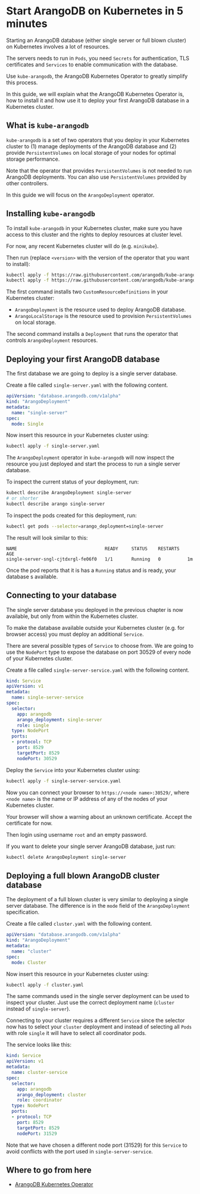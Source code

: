 <!-- don't edit here, its from https://@github.com/arangodb/kube-arangodb.git / docs/Manual/ -->
# Start ArangoDB on Kubernetes in 5 minutes

Starting an ArangoDB database (either single server or full blown cluster)
on Kubernetes involves a lot of resources.

The servers needs to run in `Pods`, you need `Secrets` for authentication,
TLS certificates and `Services` to enable communication with the database.

Use `kube-arangodb`, the ArangoDB Kubernetes Operator to greatly simplify
this process.

In this guide, we will explain what the ArangoDB Kubernetes Operator is,
how to install it and how use it to deploy your first ArangoDB database
in a Kubernetes cluster.

## What is `kube-arangodb`

`kube-arangodb` is a set of two operators that you deploy in your Kubernetes
cluster to (1) manage deployments of the ArangoDB database and (2)
provide `PersistentVolumes` on local storage of your nodes for optimal
storage performance.

Note that the operator that provides `PersistentVolumes` is not needed to
run ArangoDB deployments. You can also use `PersistentVolumes` provided
by other controllers.

In this guide we will focus on the `ArangoDeployment` operator.

## Installing `kube-arangodb`

To install `kube-arangodb` in your Kubernetes cluster, make sure
you have access to this cluster and the rights to deploy resources
at cluster level.

For now, any recent Kubernetes cluster will do (e.g. `minikube`).

Then run (replace `<version>` with the version of the operator that you want to install):

```bash
kubectl apply -f https://raw.githubusercontent.com/arangodb/kube-arangodb/<version>/manifests/crd.yaml
kubectl apply -f https://raw.githubusercontent.com/arangodb/kube-arangodb/<version>/manifests/arango-deployment.yaml
```

The first command installs two `CustomResourceDefinitions` in your Kubernetes cluster:

- `ArangoDeployment` is the resource used to deploy ArangoDB database.
- `ArangoLocalStorage` is the resource used to provision `PersistentVolumes` on local storage.

The second command installs a `Deployment` that runs the operator that controls
`ArangoDeployment` resources.

## Deploying your first ArangoDB database

The first database we are going to deploy is a single server database.

Create a file called `single-server.yaml` with the following content.

```yaml
apiVersion: "database.arangodb.com/v1alpha"
kind: "ArangoDeployment"
metadata:
  name: "single-server"
spec:
  mode: Single
```

Now insert this resource in your Kubernetes cluster using:

```bash
kubectl apply -f single-server.yaml
```

The `ArangoDeployment` operator in `kube-arangodb` will now inspect the
resource you just deployed and start the process to run a single server database.

To inspect the current status of your deployment, run:

```bash
kubectl describe ArangoDeployment single-server
# or shorter
kubectl describe arango single-server
```

To inspect the pods created for this deployment, run:

```bash
kubectl get pods --selector=arango_deployment=single-server
```

The result will look similar to this:

```plain
NAME                                 READY     STATUS    RESTARTS   AGE
single-server-sngl-cjtdxrgl-fe06f0   1/1       Running   0          1m
```

Once the pod reports that it is has a `Running` status and is ready,
your database s available.

## Connecting to your database

The single server database you deployed in the previous chapter is now
available, but only from within the Kubernetes cluster.

To make the database available outside your Kubernetes cluster (e.g. for browser access)
you must deploy an additional `Service`.

There are several possible types of `Service` to choose from.
We are going to use the `NodePort` type to expose the database on port 30529 of
every node of your Kubernetes cluster.

Create a file called `single-server-service.yaml` with the following content.

```yaml
kind: Service
apiVersion: v1
metadata:
  name: single-server-service
spec:
  selector:
    app: arangodb
    arango_deployment: single-server
    role: single
  type: NodePort
  ports:
  - protocol: TCP
    port: 8529
    targetPort: 8529
    nodePort: 30529
```

Deploy the `Service` into your Kubernetes cluster using:

```bash
kubectl apply -f single-server-service.yaml
```

Now you can connect your browser to `https://<node name>:30529/`,
where `<node name>` is the name or IP address of any of the nodes
of your Kubernetes cluster.

Your browser will show a warning about an unknown certificate.
Accept the certificate for now.

Then login using username `root` and an empty password.

If you want to delete your single server ArangoDB database, just run:

```bash
kubectl delete ArangoDeployment single-server
```

## Deploying a full blown ArangoDB cluster database

The deployment of a full blown cluster is very similar to deploying
a single server database. The difference is in the `mode` field of
the `ArangoDeployment` specification.

Create a file called `cluster.yaml` with the following content.

```yaml
apiVersion: "database.arangodb.com/v1alpha"
kind: "ArangoDeployment"
metadata:
  name: "cluster"
spec:
  mode: Cluster
```

Now insert this resource in your Kubernetes cluster using:

```bash
kubectl apply -f cluster.yaml
```

The same commands used in the single server deployment can be used
to inspect your cluster. Just use the correct deployment name (`cluster` instead of `single-server`).

Connecting to your cluster requires a different `Service` since the
selector now has to select your `cluster` deployment and instead
of selecting all `Pods` with role `single` it will have to select
all coordinator pods.

The service looks like this:

```yaml
kind: Service
apiVersion: v1
metadata:
  name: cluster-service
spec:
  selector:
    app: arangodb
    arango_deployment: cluster
    role: coordinator
  type: NodePort
  ports:
  - protocol: TCP
    port: 8529
    targetPort: 8529
    nodePort: 31529
```

Note that we have chosen a different node port (31529) for this `Service`
to avoid conflicts with the port used in `single-server-service`.

## Where to go from here

- [ArangoDB Kubernetes Operator](../../Deployment/Kubernetes/README.md)
